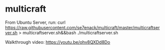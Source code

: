 # multicraft
From Ubuntu Server, run:
curl https://raw.githubusercontent.com/se7enack/multicraft/master/multicraftserver.sh > multicraftserver.sh&&bash ./multicraftserver.sh


Walkthrough video:
https://youtu.be/ohv8QXDd8Do
